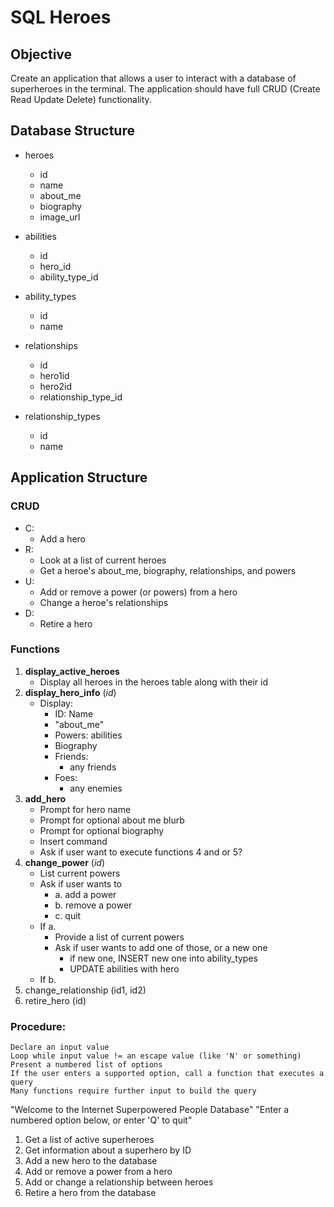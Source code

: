 # SQL Heroes

## Objective

Create an application that allows a user to interact with a database of superheroes in the terminal. The application should have full CRUD (Create Read Update Delete) functionality.

## Database Structure

- heroes
  - id
  - name
  - about_me
  - biography
  - image_url

- abilities
  - id
  - hero_id
  - ability_type_id
	
- ability_types
  - id
  - name

- relationships
  - id
  - hero1id
  - hero2id
  - relationship_type_id

- relationship_types
  - id
  - name

## Application Structure
### CRUD
- C:
  - Add a hero
- R:
  - Look at a list of current heroes
  - Get a heroe's about_me, biography, relationships, and powers
- U:
  - Add or remove a power (or powers) from a hero
  - Change a heroe's relationships
- D:
  - Retire a hero
	
### Functions
1. **display_active_heroes**
   - Display all heroes in the heroes table along with their id
2. **display_hero_info** (*id*)
   - Display:
     - ID: Name
     - "about_me"
     - Powers: abilities
     - Biography
     - Friends:
       - any friends
     - Foes:
       - any enemies
3. **add_hero**
   - Prompt for hero name
   - Prompt for optional about me blurb
   - Prompt for optional biography
   - Insert command
   - Ask if user want to execute functions 4 and or 5?
4. **change_power** (*id*)
   - List current powers
   - Ask if user wants to
     - a. add a power
     - b. remove a power
     - c. quit
    - If a.
	  - Provide a list of current powers
	  - Ask if user wants to add one of those, or a new one
        - if new one, INSERT new one into ability_types
        - UPDATE abilities with hero
	- If b.
5. change_relationship (id1, id2)
6. retire_hero (id)

### Procedure:
	Declare an input value
	Loop while input value != an escape value (like 'N' or something)
	Present a numbered list of options
	If the user enters a supported option, call a function that executes a query
	Many functions require further input to build the query

"Welcome to the Internet Superpowered People Database"
"Enter a numbered option below, or enter 'Q' to quit"
1. Get a list of active superheroes
2. Get information about a superhero by ID
3. Add a new hero to the database
4. Add or remove a power from a hero
5. Add or change a relationship between heroes
6. Retire a hero from the database


